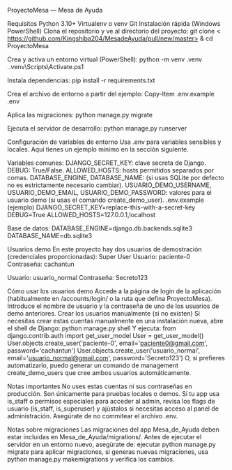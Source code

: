 ProyectoMesa — Mesa de Ayuda

Requisitos
Python 3.10+
Virtualenv o venv
Git
Instalación rápida (Windows PowerShell)
Clona el repositorio y ve al directorio del proyecto:
git clone < https://github.com/Kingshiba204/MesadeAyuda/pull/new/master> & cd ProyectoMesa

Crea y activa un entorno virtual (PowerShell):
python -m venv .venv
..venv\Scripts\Activate.ps1

Instala dependencias:
pip install -r requirements.txt

Crea el archivo de entorno a partir del ejemplo:
Copy-Item .env.example .env

Aplica las migraciones:
python manage.py migrate

Ejecuta el servidor de desarrollo:
python manage.py runserver

Configuración de variables de entorno
Usa .env para variables sensibles y locales. Aquí tienes un ejemplo mínimo en la sección siguiente.

Variables comunes:
DJANGO_SECRET_KEY: clave secreta de Django.
DEBUG: True/False.
ALLOWED_HOSTS: hosts permitidos separados por comas.
DATABASE_ENGINE, DATABASE_NAME: (si usas SQLite por defecto no es estrictamente necesario cambiar).
USUARIO_DEMO_USERNAME, USUARIO_DEMO_EMAIL, USUARIO_DEMO_PASSWORD: valores para el usuario demo (si usas el comando create_demo_user).
.env.example (ejemplo)
DJANGO_SECRET_KEY=replace-this-with-a-secret-key
DEBUG=True
ALLOWED_HOSTS=127.0.0.1,localhost

Base de datos:
DATABASE_ENGINE=django.db.backends.sqlite3
DATABASE_NAME=db.sqlite3

Usuarios demo
En este proyecto hay dos usuarios de demostración (credenciales proporcionadas):
Super User
Usuario: paciente-0
Contraseña: cachantun

Usuario: usuario_normal
Contraseña: Secreto123

Cómo usar los usuarios demo
Accede a la página de login de la aplicación (habitualmente en /accounts/login/ o la ruta que defina ProyectoMesa).
Introduce el nombre de usuario y la contraseña de uno de los usuarios de demo anteriores.
Crear los usuarios manualmente (si no existen)
Si necesitas crear estas cuentas manualmente en una instalación nueva, abre el shell de Django:
python manage.py shell
Y ejecuta:
from django.contrib.auth import get_user_model
User = get_user_model()
User.objects.create_user('paciente-0', email='paciente0@gmail.com', password='cachantun')
User.objects.create_user('usuario_normal', email='usuario_normal@gmail.com', password='Secreto123')
O, si prefieres automatizarlo, puedo generar un comando de management create_demo_users que cree ambos usuarios automáticamente.

Notas importantes
No uses estas cuentas ni sus contraseñas en producción. Son únicamente para pruebas locales o demos.
Si tu app usa is_staff o permisos especiales para acceder al admin, revisa los flags de usuario (is_staff, is_superuser) y ajústalos si necesitas acceso al panel de administración.
Asegúrate de no commitear el archivo .env.

Notas sobre migraciones
Las migraciones del app Mesa_de_Ayuda deben estar incluidas en Mesa_de_Ayuda/migrations/. Antes de ejecutar el servidor en un entorno nuevo, asegúrate de:
ejecutar python manage.py migrate para aplicar migraciones, si generas nuevas migraciones, usa python manage.py makemigrations y verifica los cambios.
